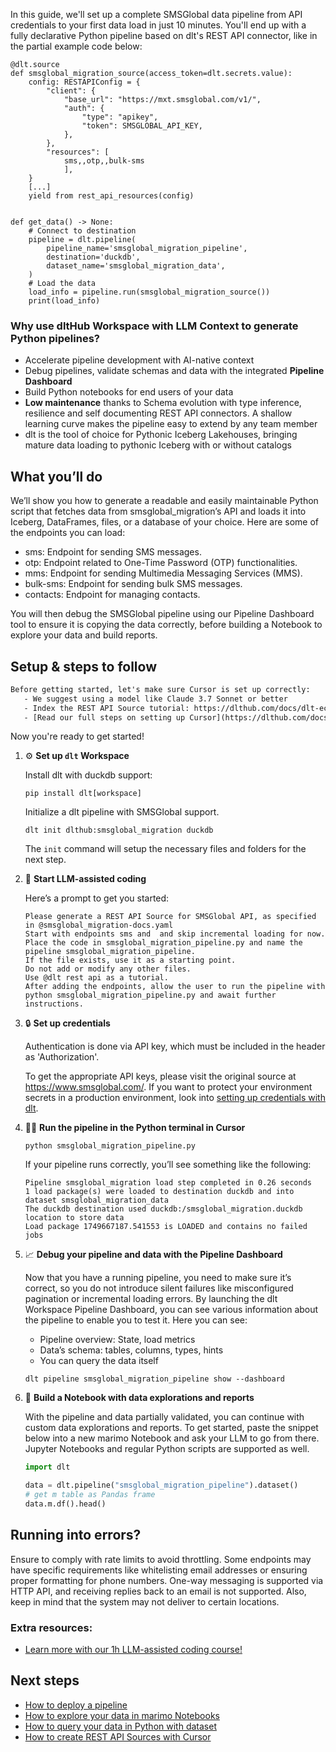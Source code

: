 In this guide, we'll set up a complete SMSGlobal data pipeline from API credentials to your first data load in just 10 minutes. You'll end up with a fully declarative Python pipeline based on dlt's REST API connector, like in the partial example code below:

```python-outcome
@dlt.source
def smsglobal_migration_source(access_token=dlt.secrets.value):
    config: RESTAPIConfig = {
        "client": {
            "base_url": "https://mxt.smsglobal.com/v1/",
            "auth": {
                "type": "apikey",
                "token": SMSGLOBAL_API_KEY,
            },
        },
        "resources": [
            sms,,otp,,bulk-sms
            ],
    }
    [...]
    yield from rest_api_resources(config)


def get_data() -> None:
    # Connect to destination
    pipeline = dlt.pipeline(
        pipeline_name='smsglobal_migration_pipeline',
        destination='duckdb',
        dataset_name='smsglobal_migration_data', 
    )
    # Load the data
    load_info = pipeline.run(smsglobal_migration_source())
    print(load_info) 
```

### Why use dltHub Workspace with LLM Context to generate Python pipelines?

- Accelerate pipeline development with AI-native context
- Debug pipelines, validate schemas and data with the integrated **Pipeline Dashboard**
- Build Python notebooks for end users of your data
- **Low maintenance** thanks to Schema evolution with type inference, resilience and self documenting REST API connectors. A shallow learning curve makes the pipeline easy to extend by any team member
- dlt is the tool of choice for Pythonic Iceberg Lakehouses, bringing mature data loading to pythonic Iceberg with or without catalogs

## What you’ll do

We’ll show you how to generate a readable and easily maintainable Python script that fetches data from smsglobal_migration’s API and loads it into Iceberg, DataFrames, files, or a database of your choice. Here are some of the endpoints you can load:

- sms: Endpoint for sending SMS messages.
- otp: Endpoint related to One-Time Password (OTP) functionalities.
- mms: Endpoint for sending Multimedia Messaging Services (MMS).
- bulk-sms: Endpoint for sending bulk SMS messages.
- contacts: Endpoint for managing contacts.

You will then debug the SMSGlobal pipeline using our Pipeline Dashboard tool to ensure it is copying the data correctly, before building a Notebook to explore your data and build reports.

## Setup & steps to follow

```default
Before getting started, let's make sure Cursor is set up correctly:
   - We suggest using a model like Claude 3.7 Sonnet or better
   - Index the REST API Source tutorial: https://dlthub.com/docs/dlt-ecosystem/verified-sources/rest_api/ and add it to context as **@dlt rest api**
   - [Read our full steps on setting up Cursor](https://dlthub.com/docs/dlt-ecosystem/llm-tooling/cursor-restapi#23-configuring-cursor-with-documentation)
```

Now you're ready to get started!

1. ⚙️ **Set up `dlt` Workspace**
    
    Install dlt with duckdb support:
    ```shell
    pip install dlt[workspace]
    ```

    Initialize a dlt pipeline with SMSGlobal support.
    ```shell
    dlt init dlthub:smsglobal_migration duckdb
    ```

    The `init` command will setup the necessary files and folders for the next step.
    
2. 🤠 **Start LLM-assisted coding**
    
    Here’s a prompt to get you started:
    
    ```prompt
    Please generate a REST API Source for SMSGlobal API, as specified in @smsglobal_migration-docs.yaml 
    Start with endpoints sms and  and skip incremental loading for now. 
    Place the code in smsglobal_migration_pipeline.py and name the pipeline smsglobal_migration_pipeline. 
    If the file exists, use it as a starting point. 
    Do not add or modify any other files. 
    Use @dlt rest api as a tutorial. 
    After adding the endpoints, allow the user to run the pipeline with python smsglobal_migration_pipeline.py and await further instructions.
    ```

    
3. 🔒 **Set up credentials** 
    
    Authentication is done via API key, which must be included in the header as 'Authorization'.
    
    To get the appropriate API keys, please visit the original source at https://www.smsglobal.com/.
    If you want to protect your environment secrets in a production environment, look into [setting up credentials with dlt](https://dlthub.com/docs/walkthroughs/add_credentials).
    
4. 🏃‍♀️ **Run the pipeline in the Python terminal in Cursor**
    
    ```shell
    python smsglobal_migration_pipeline.py
    ```
    
    If your pipeline runs correctly, you’ll see something like the following:
    
    ```shell
    Pipeline smsglobal_migration load step completed in 0.26 seconds
    1 load package(s) were loaded to destination duckdb and into dataset smsglobal_migration_data
    The duckdb destination used duckdb:/smsglobal_migration.duckdb location to store data
    Load package 1749667187.541553 is LOADED and contains no failed jobs
    ```
    
5. 📈 **Debug your pipeline and data with the Pipeline Dashboard**

    Now that you have a running pipeline, you need to make sure it’s correct, so you do not introduce silent failures like misconfigured pagination or incremental loading errors. By launching the dlt Workspace Pipeline Dashboard, you can see various information about the pipeline to enable you to test it. Here you can see:
    - Pipeline overview: State, load metrics
    - Data’s schema: tables, columns, types, hints
    - You can query the data itself
    
    ```shell
    dlt pipeline smsglobal_migration_pipeline show --dashboard
    ```
    
6. 🐍 **Build a Notebook with data explorations and reports**

    With the pipeline and data partially validated, you can continue with custom data explorations and reports. To get started, paste the snippet below into a new marimo Notebook and ask your LLM to go from there. Jupyter Notebooks and regular Python scripts are supported as well.

    
    ```python
    import dlt

   data = dlt.pipeline("smsglobal_migration_pipeline").dataset()
   # get m table as Pandas frame
   data.m.df().head()
    ```

## Running into errors?

Ensure to comply with rate limits to avoid throttling. Some endpoints may have specific requirements like whitelisting email addresses or ensuring proper formatting for phone numbers. One-way messaging is supported via HTTP API, and receiving replies back to an email is not supported. Also, keep in mind that the system may not deliver to certain locations.

### Extra resources:

- [Learn more with our 1h LLM-assisted coding course!](https://www.youtube.com/watch?v=GGid70rnJuM)

## Next steps

- [How to deploy a pipeline](https://dlthub.com/docs/walkthroughs/deploy-a-pipeline)
- [How to explore your data in marimo Notebooks](https://dlthub.com/docs/general-usage/dataset-access/marimo)
- [How to query your data in Python with dataset](https://dlthub.com/docs/general-usage/dataset-access/dataset)
- [How to create REST API Sources with Cursor](https://dlthub.com/docs/dlt-ecosystem/llm-tooling/cursor-restapi)